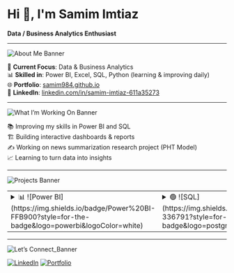 # Hi 👋, I'm Samim Imtiaz  
**Data / Business Analytics Enthusiast**

---
![About Me Banner](https://img.shields.io/badge/🌟%20About_Me-—?style=for-the-badge&logo=github&color=111827&labelColor=0f172a)
 
📌 **Current Focus**: Data & Business Analytics  
📊 **Skilled in**: Power BI, Excel, SQL, Python (learning & improving daily)  
🌐 **Portfolio**: [samim984.github.io](https://samim984.github.io)  
💼 **LinkedIn**: [linkedin.com/in/samim-imtiaz-611a35273](https://linkedin.com/in/samim-imtiaz-611a35273)  


<!-- ![Tech Stack Banner](https://img.shields.io/badge/🛠%20Tech_Stack-—?style=for-the-badge&logo=github&color=111827&labelColor=0f172a)

- **Data Visualization**: Power BI  
- **Data Analysis**: Excel, SQL  
- **Programming**: Python  
- **Machine Learning**: PHT Model, Summarization Projects  -->

---
![What I’m Working On Banner](https://img.shields.io/badge/📌%20What_I’m_Working_On-—?style=for-the-badge&logo=github&color=111827&labelColor=0f172a)
 
📚 Improving my skills in Power BI and SQL  
🏗 Building interactive dashboards & reports  
✍️ Working on news summarization research project (PHT Model)  
📈 Learning to turn data into insights  

---
![Projects Banner](https://img.shields.io/badge/📁%20Projects-—?style=for-the-badge&logo=github&color=111827&labelColor=0f172a)


<table>
<tr>
<td>
 
<details>
 
<summary>📊 ![Power BI](https://img.shields.io/badge/Power%20BI-FFB900?style=for-the-badge&logo=powerbi&logoColor=white)</summary>

- [Legendary ODI XI - From the mid 90s to Today](https://github.com/Samim984/Legendary-ODI-XI-From-the-mid-90s-to-today)  
- [Adventure Works Sales Return](https://github.com/Samim984/Adventure-Works-Sales-Return)  
- [Financial Performance Analysis](https://github.com/Samim984/Financial-Performance-Analysis)  
- [Blinkit Sales](https://github.com/Samim984/BLINKIT-SALES)  
- [Sales Overview Dashboard](https://github.com/Samim984/SALES-OVERVIEW-DASHBORD)  
- [Watch Sales](https://github.com/Samim984/WATCH-SALES)  
- [8 Car Sales Dashboard](https://github.com/Samim984/8-CAR-SALES-DASHBORD)  
- [Adidas Analysis](https://github.com/Samim984/Adidas-Analysis)  
- [Educational Performance and Resource Allocation](https://github.com/Samim984/CodeAlpha-Educational-Performance-and-Resource-Allocation)  
- [Financial Health Dashboard](https://github.com/Samim984/CodeAlpha-Financial-Health-Dashboard)  
- [Real Estate Market Trends](https://github.com/Samim984/CodeAlpha-Real-Estate-Market-Trends)  
- [Human Resources Analytics](https://github.com/Samim984/CodeAlpha-Human-Resources-Analytics)  


</details>

</td>
<td>

<details>
<summary>🟢 ![SQL](https://img.shields.io/badge/SQL-336791?style=for-the-badge&logo=postgresql&logoColor=white)</summary>

- [SQL Case Study](https://github.com/Samim984/SQL-CASE-STUDY-)  

</details>

</td>
<td>

<details>
<summary>🐍 ![Python](https://img.shields.io/badge/Python-3776AB?style=for-the-badge&logo=python&logoColor=white)</summary>

- [Walmart Project](https://github.com/Samim984/Walmart-Project)  
- [Project Netflix](https://github.com/Samim984/Project-Netflix)  
- [Nifty 50 - Indian Stock Market](https://github.com/Samim984/Nifty_50_e_Indian_Stock_Market)  
- [A Fintech Firm - Financial Analysis](https://github.com/Samim984/A-Fintech-firm-financial-analyze)  
- [Internship Suvida Foundation - PHT Model](https://github.com/Samim984/Internship-Suvidafoundation-PHT)
- [Internship – Suvida Foundation (MKEM, SDS, MDS Summarization Research)](https://github.com/Samim984/Internship-Suvidafoundation-MKEM-SDS-MDS)

</details>

</td>
</tr>
</table>



<!-- Section banner (dark) -->
<!-- ![Stats Banner](https://img.shields.io/badge/📊%20GitHub%20Stats-—?style=for-the-badge&logo=github&color=111827&labelColor=0f172a)
  

![Samim's GitHub Stats](https://github-readme-stats.vercel.app/api?username=Samim984&show_icons=true&theme=radical)  
![GitHub Streak](https://raw.githubusercontent.com/Samim984/Samim984/main/streek.svg) 
![Top Languages](https://github-readme-stats.vercel.app/api/top-langs/?username=Samim984&layout=compact&theme=radical) 

-->


---
![Let’s Connect_Banner](https://img.shields.io/badge/🤝%20GitHub%20Let’s_Connect-—?style=for-the-badge&logo=github&color=111827&labelColor=0f172a)
 
[![LinkedIn](https://img.shields.io/badge/LinkedIn-0A66C2?style=for-the-badge&logo=linkedin&logoColor=white)](https://linkedin.com/in/samim-imtiaz-611a35273)
[![Portfolio](https://img.shields.io/badge/Portfolio-000000?style=for-the-badge&logo=github&logoColor=white)](https://samim984.github.io)   
